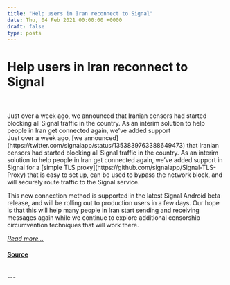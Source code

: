 ```yaml
---
title: "Help users in Iran reconnect to Signal"
date: Thu, 04 Feb 2021 00:00:00 +0000
draft: false
type: posts
---
```

# Help users in Iran reconnect to Signal

<br/>

<br/>
 Just over a week ago, we announced that Iranian censors had started blocking all Signal traffic in the country. As an interim solution to help people in Iran get connected again, we’ve added support
<br/>
Just over a week ago, [we announced](https://twitter.com/signalapp/status/1353839763388649473) that Iranian censors had started blocking all Signal traffic in the country. As an interim solution to help people in Iran get connected again, we’ve added support in Signal for a [simple TLS proxy](https://github.com/signalapp/Signal-TLS-Proxy) that is easy to set up, can be used to bypass the network block, and will securely route traffic to the Signal service.

This new connection method is supported in the latest Signal Android beta release, and will be rolling out to production users in a few days. Our hope is that this will help many people in Iran start sending and receiving messages again while we continue to explore additional censorship circumvention techniques that will work there.

[_Read more..._](https://signal.org/blog/help-iran-reconnect/)

#### [Source](https://signal.org/blog/help-iran-reconnect/)

<br/>
---
